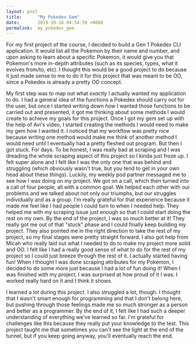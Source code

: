 ```yaml
---
layout: post
title:      "My Pokedex Gem"
date:       2019-10-18 04:54:59 +0000
permalink:  my_pokedex_gem
---
```



For my first project of the course, I decided to build a Gen 1 Pokedex CLI application. It would list all the Pokemon by their name and number, and upon asking to learn about a specific Pokemon, it would give you that Pokemon's more in-depth attributes (such as its species, types, what it evolves from/to, etc). I thought this would be a good project to do because it just made sense to me to do it for this project that was meant to be OO, since a Pokedex is already a pretty OO concept.

My first step was to map out what *exactly* I actually wanted my application to do. I had a general idea of the functions a Pokedex should carry out for the user, but once I started writing down *how* I wanted those functions to be carried out and presented, it got me thinking about some methods I would create to achieve my goals for this project. Once I got my gem set up with the help of Avi's video, I started creating the methods I would need to make my gem how I wanted it. I noticed that my workflow was pretty nice because writing one method would make me think of another method I would need until I eventually had a pretty fleshed out program. But then I got stuck. For days. To be honest, I was really bad at scraping and I was dreading the whole scraping aspect of this project so I kinda just froze up. I felt super alone and I felt like I was the only one that was behind and struggling (which obviously wasn't true, but you tend to get in your own head about these things). Luckily, my weekly pod partner messaged me to see how I was doing on my project. We got on a call, which then turned into a call of four people, all with a common goal. We helped each other with our problems and we talked about not only our triumphs, but our struggles individually and as a group. I'm really grateful for that experience because it made me feel like I had people I could turn to when I needed help. They helped me with my scraping issue just enough so that I could start doing the rest on my own. By the end of the project, I was so much better at it! They really got me out of that "stuck" phase and I could finally keep building my project. They also pointed me in the right direction to take the rest of my project, so my final stages were pretty straight forward. I also got help from Micah who really laid out what I needed to do to make my project more solid and OO. I felt like I had a really good sense of what to do for the rest of my project so I could just breeze through the rest of it. I actually started having fun! When I thought I was done scraping attributes for my Pokemon, I decided to do some more just because I had a lot of fun doing it! When I was finished with my project, I was surprised at how proud of it I was. I worked really hard on it and I think it shows.

I learned a *lot* during this project. I also struggled a lot, though. I thought that I wasn't smart enough for programming and that I don't belong here, but pushing through those feelings made me so much stronger as a person and better as a programmer. By the end of it, I felt like I had such a deeper understanding of everything we've learned so far. I'm grateful for challenges like this because they really put your knowledge to the test. This project taught me that sometimes you can't see the light at the end of the tunnel, but if you keep going anyway, you'll eventually reach the end.
